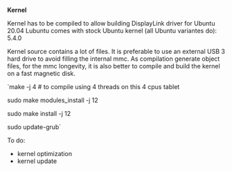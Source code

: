 **Kernel**

Kernel has to be compiled to allow building DisplayLink driver for Ubuntu 20.04
Lubuntu comes with stock Ubuntu kernel (all Ubuntu variantes do): 5.4.0

Kernel source contains a lot of files. It is preferable to use an external USB 3 hard drive to avoid filling the internal mmc. As compilation generate object files, for the mmc longevity, it is also better to compile and build the kernel on a fast magnetic disk.

`make -j 4 # to compile using 4 threads on this 4 cpus tablet

sudo make modules_install -j 12  

sudo make install -j 12  

sudo update-grub`  

To do: 
- kernel optimization
- kernel update
